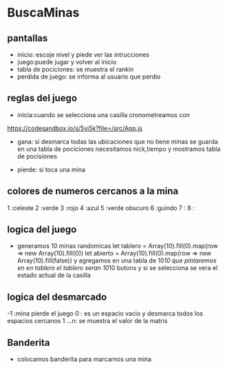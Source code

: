 # BuscaMinas
## pantallas

- inicio: escoje nivel y piede ver las intrucciones
- juego:puede jugar y volver al inicio
- tabla de pociciones: se muestra el rankin
- perdida de juego: se informa al usuario que perdio



## reglas del juego
- inicia:cuando se selecciona una casilla cronometreamos con


 https://codesandbox.io/s/5yi5k?file=/src/App.js

 
- gana: si desmarca todas las ubicaciones que no tiene minas se guarda en una tabla de pociciones necesitamos nick,tiempo y mostramos tabla de pocisiones

- pierde: si toca una mina



## colores de numeros cercanos a la mina
1 :celeste
2 :verde
3 :rojo
4 :azul
5 :verde obscuro
6 :guindo
7 :
8 :

## logica del juego
- generamos 10 minas randomicas 
let tablero = Array(10).fill(0).map(row => new Array(10).fill(0))
let abierto = Array(10).fill(0).map(row => new Array(10).fill(false))
y agregamos en una tabla de 10*10 que pintaremos en en tablero
el tablero seran 10*10 butons y si se selecciona se vera el estado actual de la casilla

## logica del desmarcado
-1 :mina pierde el juego
0 : es un espacio vacio y desmarca todos los espacios cercanos
1 ...n: se muestra el valor de la matris

## Banderita
- colocamos banderita para marcarnos una mina